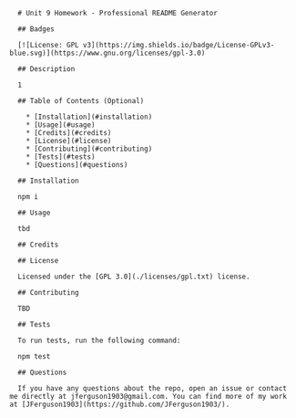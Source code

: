 
      # Unit 9 Homework - Professional README Generator

      ## Badges
      
      [![License: GPL v3](https://img.shields.io/badge/License-GPLv3-blue.svg)](https://www.gnu.org/licenses/gpl-3.0)

      ## Description

      1

      ## Table of Contents (Optional)

        * [Installation](#installation)
        * [Usage](#usage)
        * [Credits](#credits)
        * [License](#license)
        * [Contributing](#contributing)
        * [Tests](#tests)
        * [Questions](#questions)
  
      ## Installation

      npm i

      ## Usage

      tbd

      ## Credits

      ## License

      Licensed under the [GPL 3.0](./licenses/gpl.txt) license.

      ## Contributing

      TBD

      ## Tests

      To run tests, run the following command: 

      npm test

      ## Questions

      If you have any questions about the repo, open an issue or contact me directly at jferguson1903@gmail.com. You can find more of my work at [JFerguson1903](https://github.com/JFerguson1903/).
  

  